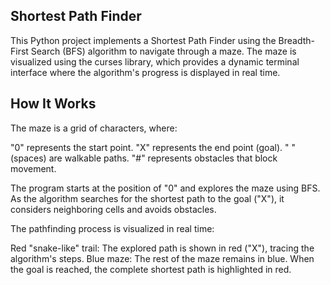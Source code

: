 ## Shortest Path Finder
This Python project implements a Shortest Path Finder using the Breadth-First Search (BFS) algorithm to navigate through a maze. 
The maze is visualized using the curses library,
which provides a dynamic terminal interface where the algorithm's progress is displayed in real time.

## How It Works
The maze is a grid of characters, where:

"0" represents the start point.
"X" represents the end point (goal).
" " (spaces) are walkable paths.
"#" represents obstacles that block movement.

The program starts at the position of "0" and explores the maze using BFS.
As the algorithm searches for the shortest path to the goal ("X"), it considers neighboring cells and avoids obstacles.

The pathfinding process is visualized in real time:

Red "snake-like" trail: The explored path is shown in red ("X"), tracing the algorithm's steps.
Blue maze: The rest of the maze remains in blue.
When the goal is reached, the complete shortest path is highlighted in red.



